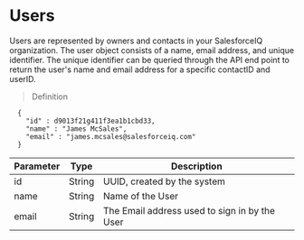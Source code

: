 # Users

Users are represented by owners and contacts in your SalesforceIQ organization. The user object consists of a name, email address, and unique identifier. The unique identifier can be queried through the API end point to return the user's name and email address for a specific contactID and userID.

> Definition

```shell
  {
    "id" : d9013f21g411f3ea1b1cbd33,
    "name" : "James McSales",
    "email" : "james.mcsales@salesforceiq.com"
  }
```

Parameter | Type | Description
--- | --- | ---
id | String | UUID, created by the system
name | String | Name of the User
email | String | The Email address used to sign in by the User